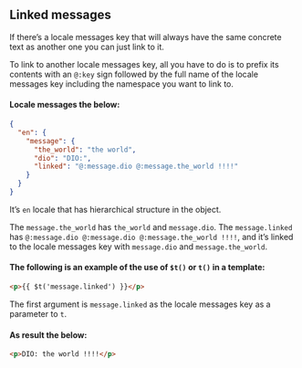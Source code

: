 ## Linked messages

If there’s a locale messages key that will always have the same concrete text as another one you can just link to it.

To link to another locale messages key, all you have to do is to prefix its contents with an `@:key` sign followed by the full name of the locale messages key including the namespace you want to link to.

#### Locale messages the below:

```json
{
  "en": {
    "message": {
      "the_world": "the world",
      "dio": "DIO:",
      "linked": "@:message.dio @:message.the_world !!!!"
    }
  }
}
```
It’s `en` locale that has hierarchical structure in the object.

The `message.the_world` has `the_world` and `message.dio`. The `message.linked` has `@:message.dio @:message.dio @:message.the_world !!!!`, and it’s linked to the locale messages key with `message.dio` and `message.the_world`.

#### The following is an example of the use of `$t()` or `t()` in a template:

```html
<p>{{ $t('message.linked') }}</p>
```

The first argument is `message.linked` as the locale messages key as a parameter to `t`.

#### As result the below:

```html
<p>DIO: the world !!!!</p>
```